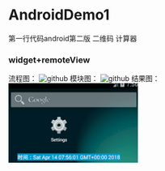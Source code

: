 # AndroidDemo1
第一行代码android第二版 二维码 计算器

### widget+remoteView
流程图：
![github](https://raw.githubusercontent.com/jackyjie/AndroidDemo1/master/images/widget流程.gif "widget流程图")
模块图：
![github](https://raw.githubusercontent.com/jackyjie/AndroidDemo1/master/images/widget模块.gif "widget模块图")
结果图：
![github](https://raw.githubusercontent.com/jackyjie/AndroidDemo1/master/images/widget.gif "widget结果图")
